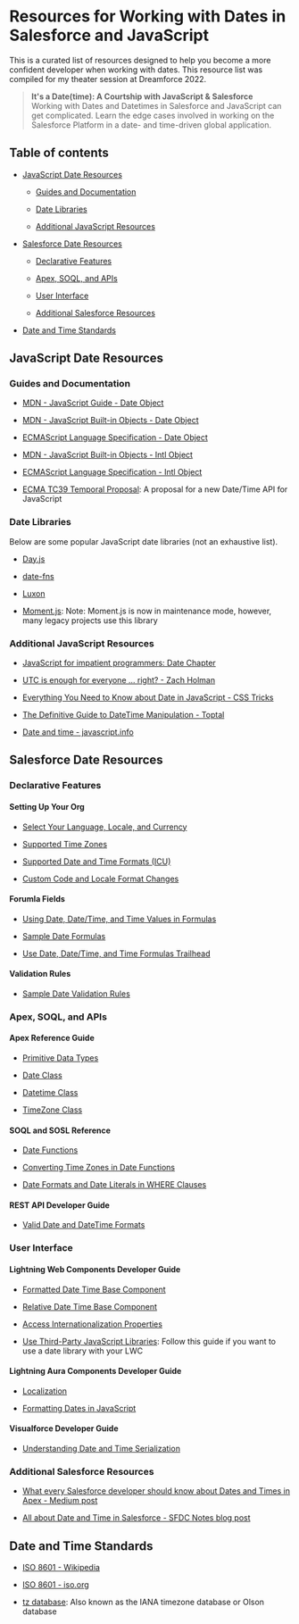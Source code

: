 # Resources for Working with Dates in Salesforce and JavaScript

This is a curated list of resources designed to help you become a more confident developer when working with dates. This resource list was compiled for my theater session at Dreamforce 2022.

> **It's a Date(time): A Courtship with JavaScript & Salesforce**<br>
> Working with Dates and Datetimes in Salesforce and JavaScript can get complicated. Learn the edge cases involved in working on the Salesforce Platform in a date- and time-driven global application.

## Table of contents

- [JavaScript Date Resources](#javascript-date-resources)

  - [Guides and Documentation](#guides-and-documentation)

  - [Date Libraries](#date-libraries)

  - [Additional JavaScript Resources](#additional--javascript-resources)

- [Salesforce Date Resources](#salesforce-date-resources)

  - [Declarative Features](#declarative-features)

  - [Apex, SOQL, and APIs](#apex-soql-and-apis)

  - [User Interface](#user-interface)

  - [Additional Salesforce Resources](#additional-salesforce-resources)

- [Date and Time Standards](#date-and-time-standards)

## JavaScript Date Resources

### Guides and Documentation

- [MDN - JavaScript Guide - Date Object](https://developer.mozilla.org/en-US/docs/Web/JavaScript/Guide/Numbers_and_dates#date_object)

- [MDN - JavaScript Built-in Objects - Date Object](https://developer.mozilla.org/en-US/docs/Web/JavaScript/Reference/Global_Objects/Date)

- [ECMAScript Language Specification - Date Object](https://tc39.es/ecma262/multipage/numbers-and-dates.html#sec-date-objects)

- [MDN - JavaScript Built-in Objects - Intl Object](https://developer.mozilla.org/en-US/docs/Web/JavaScript/Reference/Global_Objects/Intl)

- [ECMAScript Language Specification - Intl Object](https://tc39.es/ecma402/#intl-object)

- [ECMA TC39 Temporal Proposal](https://tc39.es/proposal-temporal/docs/index.html): A proposal for a new Date/Time API for JavaScript

### Date Libraries

Below are some popular JavaScript date libraries (not an exhaustive list).

- [Day.js](https://day.js.org/)

- [date-fns](https://date-fns.org/)

- [Luxon](https://moment.github.io/luxon/#/)

- [Moment.js](https://momentjs.com/): Note: Moment.js is now in maintenance mode, however, many legacy projects use this library

### Additional JavaScript Resources

- [JavaScript for impatient programmers: Date Chapter](https://exploringjs.com/impatient-js/ch_dates.html)

- [UTC is enough for everyone ... right? - Zach Holman](https://zachholman.com/talk/utc-is-enough-for-everyone-right)

- [Everything You Need to Know about Date in JavaScript - CSS Tricks](https://css-tricks.com/everything-you-need-to-know-about-date-in-javascript/)

- [The Definitive Guide to DateTime Manipulation - Toptal](https://www.toptal.com/software/definitive-guide-to-datetime-manipulation)

- [Date and time - javascript.info](https://javascript.info/date)

## Salesforce Date Resources

### Declarative Features

#### Setting Up Your Org

- [Select Your Language, Locale, and Currency](https://help.salesforce.com/s/articleView?id=sf.admin_language_locale_currency.htm&type=5)

- [Supported Time Zones](https://help.salesforce.com/s/articleView?id=sf.admin_supported_timezone.htm&type=5)

- [Supported Date and Time Formats (ICU)](https://help.salesforce.com/s/articleView?id=sf.admin_supported_date_time_format.htm&type=5)

- [Custom Code and Locale Format Changes](https://help.salesforce.com/s/articleView?id=sf.admin_locales_code.htm&type=5)

#### Forumla Fields

- [Using Date, Date/Time, and Time Values in Formulas](https://developer.salesforce.com/docs/atlas.en-us.usefulFormulaFields.meta/usefulFormulaFields/formula_using_date_datetime.htm)

- [Sample Date Formulas](https://developer.salesforce.com/docs/atlas.en-us.usefulFormulaFields.meta/usefulFormulaFields/formula_examples_dates.htm)

- [Use Date, Date/Time, and Time Formulas Trailhead](https://trailhead.salesforce.com/content/learn/modules/advanced_formulas/date_formulas)

#### Validation Rules

- [Sample Date Validation Rules](https://developer.salesforce.com/docs/atlas.en-us.usefulValidationRules.meta/usefulValidationRules/fields_useful_validation_formulas_date.htm)

### Apex, SOQL, and APIs

#### Apex Reference Guide

- [Primitive Data Types](https://developer.salesforce.com/docs/atlas.en-us.238.0.apexcode.meta/apexcode/langCon_apex_primitives.htm)

- [Date Class](https://developer.salesforce.com/docs/atlas.en-us.238.0.apexref.meta/apexref/apex_methods_system_date.htm)

- [Datetime Class](https://developer.salesforce.com/docs/atlas.en-us.238.0.apexref.meta/apexref/apex_methods_system_datetime.htm)

- [TimeZone Class](https://developer.salesforce.com/docs/atlas.en-us.apexref.meta/apexref/apex_methods_system_timezone.htm)

#### SOQL and SOSL Reference

- [Date Functions](https://developer.salesforce.com/docs/atlas.en-us.soql_sosl.meta/soql_sosl/sforce_api_calls_soql_select_date_functions.htm)

- [Converting Time Zones in Date Functions](https://developer.salesforce.com/docs/atlas.en-us.soql_sosl.meta/soql_sosl/sforce_api_calls_soql_select_convert_time_zone.htm)

- [Date Formats and Date Literals in WHERE Clauses](https://developer.salesforce.com/docs/atlas.en-us.soql_sosl.meta/soql_sosl/sforce_api_calls_soql_select_dateformats.htm)

#### REST API Developer Guide

- [Valid Date and DateTime Formats](https://developer.salesforce.com/docs/atlas.en-us.api_rest.meta/api_rest/intro_valid_date_formats.htm)

### User Interface

#### Lightning Web Components Developer Guide

- [Formatted Date Time Base Component](https://developer.salesforce.com/docs/component-library/bundle/lightning-formatted-date-time/example)

- [Relative Date Time Base Component](https://developer.salesforce.com/docs/component-library/bundle/lightning-relative-date-time/example)

- [Access Internationalization Properties](https://developer.salesforce.com/docs/component-library/documentation/en/lwc/create_i18n)

- [Use Third-Party JavaScript Libraries](https://developer.salesforce.com/docs/component-library/documentation/en/lwc/lwc.js_third_party_library): Follow this guide if you want to use a date library with your LWC

#### Lightning Aura Components Developer Guide

- [Localization](https://developer.salesforce.com/docs/atlas.en-us.lightning.meta/lightning/components_l10n.htm)

- [Formatting Dates in JavaScript](https://developer.salesforce.com/docs/atlas.en-us.lightning.meta/lightning/js_cb_format_dates.htm)

#### Visualforce Developer Guide

- [Understanding Date and Time Serialization](https://developer.salesforce.com/docs/atlas.en-us.pages.meta/pages/pages_js_remoting_datetime_serialize.htm)

### Additional Salesforce Resources

- [What every Salesforce developer should know about Dates and Times in Apex - Medium post](https://medium.com/salesforce-zolo/what-every-salesforce-developer-should-know-about-dates-and-times-in-apex-d49bc0a116d4)

- [All about Date and Time in Salesforce - SFDC Notes blog post](https://www.sfdcnotes.com/2020/07/24/all-about-date-and-time-in-salesforce/)

## Date and Time Standards

- [ISO 8601 - Wikipedia](https://en.wikipedia.org/wiki/ISO_8601)

- [ISO 8601 - iso.org](https://www.iso.org/iso-8601-date-and-time-format.html)

- [tz database](https://www.iana.org/time-zones): Also known as the IANA timezone database or Olson database
